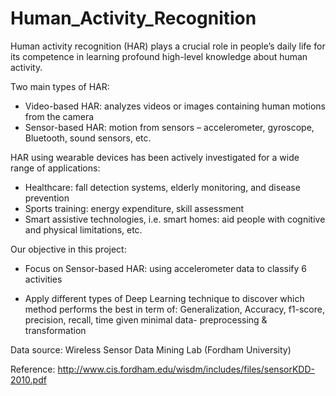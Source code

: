 # Human_Activity_Recognition


Human activity recognition (HAR) plays a crucial role in people’s daily life for its competence in learning profound high-level knowledge about human activity. 

Two main types of HAR:  
- Video-based HAR: analyzes videos or images containing human motions from the camera 
- Sensor-based HAR: motion from sensors – accelerometer, gyroscope, Bluetooth, sound sensors, etc. 


HAR using wearable devices has been actively investigated for a wide range of applications:
- Healthcare:  fall detection systems, elderly monitoring, and disease prevention
- Sports training: energy expenditure, skill assessment
- Smart assistive technologies, i.e. smart homes: aid people with cognitive and physical limitations, etc.

Our objective in this project: 
- Focus on Sensor-based HAR: using accelerometer data to classify 6 activities

- Apply different types of  Deep Learning technique to discover which method performs the best in term of: Generalization, Accuracy, f1-score, precision, recall, time given minimal  data- preprocessing & transformation

Data source: Wireless Sensor Data Mining Lab (Fordham University) 

Reference: http://www.cis.fordham.edu/wisdm/includes/files/sensorKDD-2010.pdf

